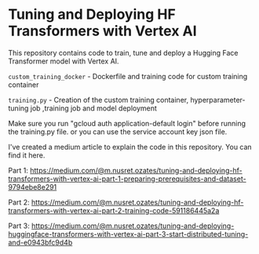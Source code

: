 # Tuning and Deploying HF Transformers with Vertex AI

This repository contains code to train, tune and deploy a Hugging Face Transformer model with Vertex AI.

`custom_training_docker` - Dockerfile and training code for custom training container

`training.py` - Creation of the custom training container, hyperparameter-tuning job ,training job and model deployment

Make sure you run "gcloud auth application-default login" before running the training.py file. or you can use the service account key json file.

I've created a medium article to explain the code in this repository. You can find it here.

Part 1: https://medium.com/@m.nusret.ozates/tuning-and-deploying-hf-transformers-with-vertex-ai-part-1-preparing-prerequisites-and-dataset-9794ebe8e291

Part 2: https://medium.com/@m.nusret.ozates/tuning-and-deploying-hf-transformers-with-vertex-ai-part-2-training-code-591186445a2a

Part 3: https://medium.com/@m.nusret.ozates/tuning-and-deploying-huggingface-transformers-with-vertex-ai-part-3-start-distributed-tuning-and-e0943bfc9d4b

